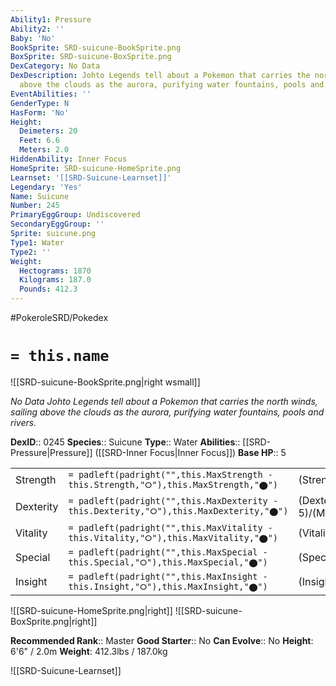 ```yaml
---
Ability1: Pressure
Ability2: ''
Baby: 'No'
BookSprite: SRD-suicune-BookSprite.png
BoxSprite: SRD-suicune-BoxSprite.png
DexCategory: No Data
DexDescription: Johto Legends tell about a Pokemon that carries the north winds, sailing
  above the clouds as the aurora, purifying water fountains, pools and rivers.
EventAbilities: ''
GenderType: N
HasForm: 'No'
Height:
  Deimeters: 20
  Feet: 6.6
  Meters: 2.0
HiddenAbility: Inner Focus
HomeSprite: SRD-suicune-HomeSprite.png
Learnset: '[[SRD-Suicune-Learnset]]'
Legendary: 'Yes'
Name: Suicune
Number: 245
PrimaryEggGroup: Undiscovered
SecondaryEggGroup: ''
Sprite: suicune.png
Type1: Water
Type2: ''
Weight:
  Hectograms: 1870
  Kilograms: 187.0
  Pounds: 412.3
---
```


#PokeroleSRD/Pokedex

# `= this.name`

![[SRD-suicune-BookSprite.png|right wsmall]]

*No Data*
*Johto Legends tell about a Pokemon that carries the north winds, sailing above the clouds as the aurora, purifying water fountains, pools and rivers.*

**DexID**:: 0245
**Species**:: Suicune
**Type**:: Water
**Abilities**:: [[SRD-Pressure|Pressure]] ([[SRD-Inner Focus|Inner Focus]])
**Base HP**:: 5

|           |                                                                                        |                                          |
| --------- | -------------------------------------------------------------------------------------- | ---------------------------------------- |
| Strength  | `= padleft(padright("",this.MaxStrength - this.Strength,"⭘"),this.MaxStrength,"⬤")`    | (Strength::5)/(MaxStrength::5)   |
| Dexterity | `= padleft(padright("",this.MaxDexterity - this.Dexterity,"⭘"),this.MaxDexterity,"⬤")` | (Dexterity:: 5)/(MaxDexterity::5) |
| Vitality  | `= padleft(padright("",this.MaxVitality - this.Vitality,"⭘"),this.MaxVitality,"⬤")`    | (Vitality::6)/(MaxVitality::6)   |
| Special   | `= padleft(padright("",this.MaxSpecial - this.Special,"⭘"),this.MaxSpecial,"⬤")`       | (Special::5)/(MaxSpecial::5)     |
| Insight   | `= padleft(padright("",this.MaxInsight - this.Insight,"⭘"),this.MaxInsight,"⬤")`       | (Insight::6)/(MaxInsight::6)     |

![[SRD-suicune-HomeSprite.png|right]]
![[SRD-suicune-BoxSprite.png|right]]

**Recommended Rank**:: Master
**Good Starter**:: No
**Can Evolve**:: No
**Height**: 6'6" / 2.0m
**Weight**: 412.3lbs / 187.0kg

![[SRD-Suicune-Learnset]]